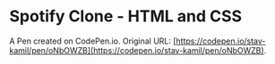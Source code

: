 # Spotify Clone - HTML and CSS

A Pen created on CodePen.io. Original URL: [https://codepen.io/stav-kamil/pen/oNbOWZB](https://codepen.io/stav-kamil/pen/oNbOWZB).

